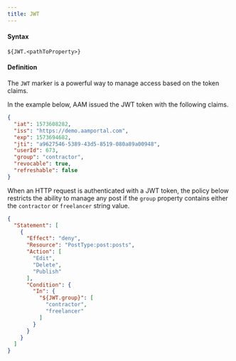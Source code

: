 ```yaml
---
title: JWT
---
```


#### Syntax

`${JWT.<pathToProperty>}`

#### Definition

The `JWT` marker is a powerful way to manage access based on the token claims.

In the example below, AAM issued the JWT token with the following claims.

```json
{
  "iat": 1573608282,
  "iss": "https://demo.aamportal.com",
  "exp": 1573694682,
  "jti": "a9627546-5389-43d5-8519-080a89a00948",
  "userId": 673,
  "group": "contractor",
  "revocable": true,
  "refreshable": false
}
```

When an HTTP request is authenticated with a JWT token, the policy below restricts the ability to manage any post if the `group` property contains either the `contractor` or `freelancer` string value.

```json
{
  "Statement": [
    {
      "Effect": "deny",
      "Resource": "PostType:post:posts",
      "Action": [
        "Edit",
        "Delete",
        "Publish"
      ],
      "Condition": {
        "In": {
          "${JWT.group}": [
            "contractor",
            "freelancer"
          ]
        }
      }
    }
  ]
}
```